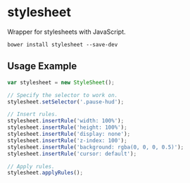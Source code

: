 # stylesheet

Wrapper for stylesheets with JavaScript.

```
bower install stylesheet --save-dev
```

## Usage Example

```javascript
var stylesheet = new StyleSheet();

// Specify the selector to work on.
stylesheet.setSelector('.pause-hud');

// Insert rules.
stylesheet.insertRule('width: 100%');
stylesheet.insertRule('height: 100%');
stylesheet.insertRule('display: none');
stylesheet.insertRule('z-index: 100');
stylesheet.insertRule('background: rgba(0, 0, 0, 0.5)');
stylesheet.insertRule('cursor: default');

// Apply rules.
stylesheet.applyRules();
```
